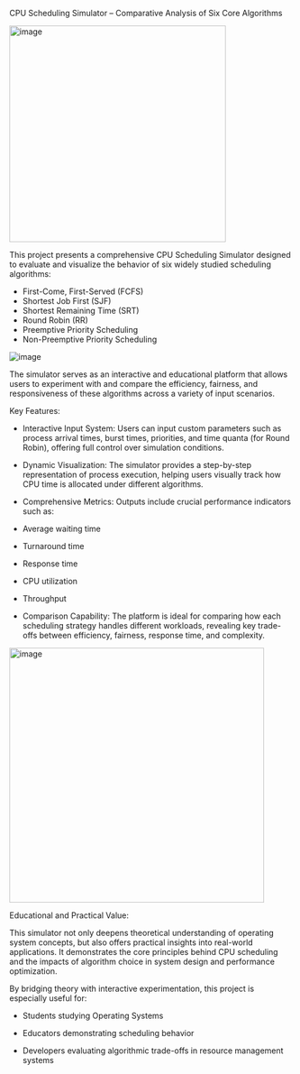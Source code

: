 CPU Scheduling Simulator – Comparative Analysis of Six Core Algorithms

<img width="384" alt="image" src="https://github.com/user-attachments/assets/7815b350-77d0-4b26-ac7f-5fbc056bf00c" />

This project presents a comprehensive CPU Scheduling Simulator designed to evaluate and visualize the behavior of six widely studied scheduling algorithms:

 - First-Come, First-Served (FCFS)
 - Shortest Job First (SJF)
 - Shortest Remaining Time (SRT)
 - Round Robin (RR)
 - Preemptive Priority Scheduling
- Non-Preemptive Priority Scheduling

![image](https://github.com/user-attachments/assets/e58ea270-7545-4101-80a3-a86a813ad913)

The simulator serves as an interactive and educational platform that allows users to experiment with and compare the efficiency, fairness, and responsiveness of these algorithms across a variety of input scenarios.

Key Features:

 - Interactive Input System: Users can input custom parameters such as process arrival times, burst times, priorities, and time quanta (for Round Robin), offering full control over simulation conditions.

 - Dynamic Visualization: The simulator provides a step-by-step representation of process execution, helping users visually track how CPU time is allocated under different algorithms.
 
 - Comprehensive Metrics: Outputs include crucial performance indicators such as:
 
  - Average waiting time
  
  - Turnaround time
  
  - Response time
  
  - CPU utilization
  
  - Throughput
 
 - Comparison Capability: The platform is ideal for comparing how each scheduling strategy handles different workloads, revealing key trade-offs between efficiency, fairness, response time, and complexity.

<img width="452" alt="image" src="https://github.com/user-attachments/assets/f2367c97-39f4-41d4-b108-76a8d0e99891" />

Educational and Practical Value:

This simulator not only deepens theoretical understanding of operating system concepts, but also offers practical insights into real-world applications. It demonstrates the core principles behind CPU scheduling and the impacts of algorithm choice in system design and performance optimization.

By bridging theory with interactive experimentation, this project is especially useful for:

 - Students studying Operating Systems

 - Educators demonstrating scheduling behavior

 - Developers evaluating algorithmic trade-offs in resource management systems
